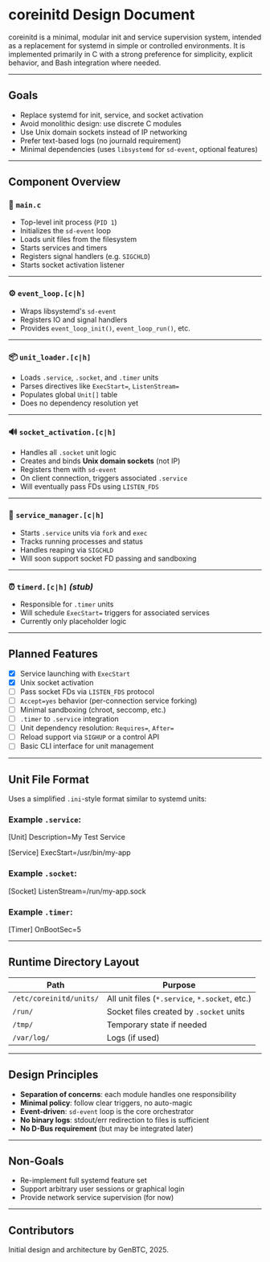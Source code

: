 # coreinitd Design Document

coreinitd is a minimal, modular init and service supervision system, intended as a replacement for systemd in simple or controlled environments. 
It is implemented primarily in C with a strong preference for simplicity, explicit behavior, and Bash integration where needed.

---

## Goals

- Replace systemd for init, service, and socket activation
- Avoid monolithic design: use discrete C modules
- Use Unix domain sockets instead of IP networking
- Prefer text-based logs (no journald requirement)
- Minimal dependencies (uses `libsystemd` for `sd-event`, optional features)

---

## Component Overview

### 🔁 `main.c`
- Top-level init process (`PID 1`)
- Initializes the `sd-event` loop
- Loads unit files from the filesystem
- Starts services and timers
- Registers signal handlers (e.g. `SIGCHLD`)
- Starts socket activation listener

---

### ⚙️ `event_loop.[c|h]`
- Wraps libsystemd's `sd-event`
- Registers IO and signal handlers
- Provides `event_loop_init()`, `event_loop_run()`, etc.

---

### 📦 `unit_loader.[c|h]`
- Loads `.service`, `.socket`, and `.timer` units
- Parses directives like `ExecStart=`, `ListenStream=`
- Populates global `Unit[]` table
- Does no dependency resolution yet

---

### 🔊 `socket_activation.[c|h]`
- Handles all `.socket` unit logic
- Creates and binds **Unix domain sockets** (not IP)
- Registers them with `sd-event`
- On client connection, triggers associated `.service`
- Will eventually pass FDs using `LISTEN_FDS`

---

### 🔧 `service_manager.[c|h]`
- Starts `.service` units via `fork` and `exec`
- Tracks running processes and status
- Handles reaping via `SIGCHLD`
- Will soon support socket FD passing and sandboxing

---

### ⏰ `timerd.[c|h]` *(stub)*
- Responsible for `.timer` units
- Will schedule `ExecStart=` triggers for associated services
- Currently only placeholder logic

---

## Planned Features

- [x] Service launching with `ExecStart`
- [x] Unix socket activation
- [ ] Pass socket FDs via `LISTEN_FDS` protocol
- [ ] `Accept=yes` behavior (per-connection service forking)
- [ ] Minimal sandboxing (chroot, seccomp, etc.)
- [ ] `.timer` to `.service` integration
- [ ] Unit dependency resolution: `Requires=`, `After=`
- [ ] Reload support via `SIGHUP` or a control API
- [ ] Basic CLI interface for unit management

---

## Unit File Format

Uses a simplified `.ini`-style format similar to systemd units:

### Example `.service`:
[Unit]
Description=My Test Service

[Service]
ExecStart=/usr/bin/my-app
### Example `.socket`:
[Socket]
ListenStream=/run/my-app.sock
### Example `.timer`:
[Timer]
OnBootSec=5

---

## Runtime Directory Layout

| Path | Purpose |
|------|---------|
| `/etc/coreinitd/units/` | All unit files (`*.service`, `*.socket`, etc.) |
| `/run/` | Socket files created by `.socket` units |
| `/tmp/` | Temporary state if needed |
| `/var/log/` | Logs (if used) |

---

## Design Principles

- **Separation of concerns**: each module handles one responsibility
- **Minimal policy**: follow clear triggers, no auto-magic
- **Event-driven**: `sd-event` loop is the core orchestrator
- **No binary logs**: stdout/err redirection to files is sufficient
- **No D-Bus requirement** (but may be integrated later)

---

## Non-Goals

- Re-implement full systemd feature set
- Support arbitrary user sessions or graphical login
- Provide network service supervision (for now)

---

## Contributors

Initial design and architecture by GenBTC, 2025.

